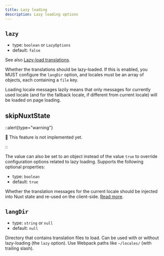 ```yaml
---
title: Lazy loading
description: Lazy loading options
---
```


## `lazy`

- type: `boolean` or `LazyOptions`
- default: `false`

See also [Lazy-load translations](/guide/lazy-load-translations).

Whether the translations should be lazy-loaded. If this is enabled, you MUST configure the `langDir` option, and locales must be an array of objects, each containing a `file` key.

Loading locale messages lazily means that only messages for currently used locale (and for the fallback locale, if different from current locale) will be loaded on page loading.


## skipNuxtState

::alert{type="warning"}

🚧 This feature is not implemented yet.

::

The value can also be set to an object instead of the value `true` to override configuration options related to lazy loading. Supports the following optional properties:

- type: `boolean`
- default: `true`

Whether the translation messages for the current locale should be injected into Nuxt state and re-used on the client-side. [Read more](/guide/lazy-load-translations#lazy-configuration-options).

## `langDir`

- type: `string` or `null`
- default: `null`

Directory that contains translation files to load. Can be used with or without lazy-loading (the `lazy` option). Use Webpack paths like `~/locales/` (with trailing slash).
